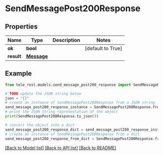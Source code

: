 # SendMessagePost200Response


## Properties

Name | Type | Description | Notes
------------ | ------------- | ------------- | -------------
**ok** | **bool** |  | [default to True]
**result** | [**Message**](Message.md) |  | 

## Example

```python
from tele_rest.models.send_message_post200_response import SendMessagePost200Response

# TODO update the JSON string below
json = "{}"
# create an instance of SendMessagePost200Response from a JSON string
send_message_post200_response_instance = SendMessagePost200Response.from_json(json)
# print the JSON string representation of the object
print(SendMessagePost200Response.to_json())

# convert the object into a dict
send_message_post200_response_dict = send_message_post200_response_instance.to_dict()
# create an instance of SendMessagePost200Response from a dict
send_message_post200_response_from_dict = SendMessagePost200Response.from_dict(send_message_post200_response_dict)
```
[[Back to Model list]](../README.md#documentation-for-models) [[Back to API list]](../README.md#documentation-for-api-endpoints) [[Back to README]](../README.md)


